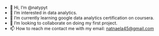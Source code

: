 - 👋 Hi, I’m @natypyt
- 👀 I’m interested in data analytics.
- 🌱 I’m currently learning google data analytics certification on coursera.
- 💞️ I’m looking to collaborate on doing my first project.
- 📫 How to reach me contact me with my email: natnaela45@gmail.com

<!---
natypyt/natypyt is a ✨ special ✨ repository because its `README.md` (this file) appears on your GitHub profile.
You can click the Preview link to take a look at your changes.
--->
